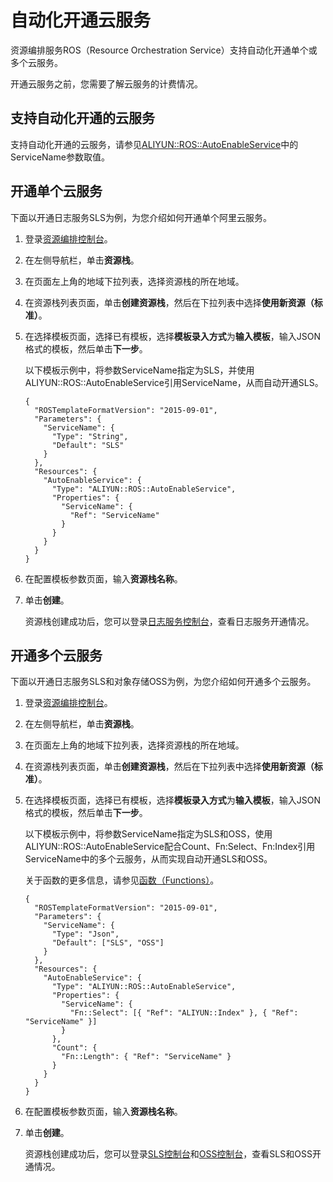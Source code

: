 # 自动化开通云服务

资源编排服务ROS（Resource Orchestration Service）支持自动化开通单个或多个云服务。

开通云服务之前，您需要了解云服务的计费情况。

## 支持自动化开通的云服务

支持自动化开通的云服务，请参见[ALIYUN::ROS::AutoEnableService](/cn.zh-CN/资源类型/ROS/ALIYUN::ROS::AutoEnableService.md)中的ServiceName参数取值。

## 开通单个云服务

下面以开通日志服务SLS为例，为您介绍如何开通单个阿里云服务。

1.  登录[资源编排控制台](http://ros.console.aliyun.com)。

2.  在左侧导航栏，单击**资源栈**。

3.  在页面左上角的地域下拉列表，选择资源栈的所在地域。

4.  在资源栈列表页面，单击**创建资源栈**，然后在下拉列表中选择**使用新资源（标准）**。

5.  在选择模板页面，选择已有模板，选择**模板录入方式**为**输入模板**，输入JSON格式的模板，然后单击**下一步**。

    以下模板示例中，将参数ServiceName指定为SLS，并使用ALIYUN::ROS::AutoEnableService引用ServiceName，从而自动开通SLS。

    ```
    {
      "ROSTemplateFormatVersion": "2015-09-01",
      "Parameters": {
        "ServiceName": {
          "Type": "String",
          "Default": "SLS"
        }
      },
      "Resources": {
        "AutoEnableService": {
          "Type": "ALIYUN::ROS::AutoEnableService",
          "Properties": {
            "ServiceName": {
              "Ref": "ServiceName"
            }
          }
        }
      }
    }
    ```

6.  在配置模板参数页面，输入**资源栈名称**。

7.  单击**创建**。

    资源栈创建成功后，您可以登录[日志服务控制台](https://sls.console.aliyun.com)，查看日志服务开通情况。


## 开通多个云服务

下面以开通日志服务SLS和对象存储OSS为例，为您介绍如何开通多个云服务。

1.  登录[资源编排控制台](http://ros.console.aliyun.com)。

2.  在左侧导航栏，单击**资源栈**。

3.  在页面左上角的地域下拉列表，选择资源栈的所在地域。

4.  在资源栈列表页面，单击**创建资源栈**，然后在下拉列表中选择**使用新资源（标准）**。

5.  在选择模板页面，选择已有模板，选择**模板录入方式**为**输入模板**，输入JSON格式的模板，然后单击**下一步**。

    以下模板示例中，将参数ServiceName指定为SLS和OSS，使用ALIYUN::ROS::AutoEnableService配合Count、Fn:Select、Fn:Index引用ServiceName中的多个云服务，从而实现自动开通SLS和OSS。

    关于函数的更多信息，请参见[函数（Functions）](/cn.zh-CN/模板/模板语法/函数（Functions）.md)。

    ```
    {
      "ROSTemplateFormatVersion": "2015-09-01",
      "Parameters": {
        "ServiceName": {
          "Type": "Json",
          "Default": ["SLS", "OSS"]
        }
      },
      "Resources": {
        "AutoEnableService": {
          "Type": "ALIYUN::ROS::AutoEnableService",
          "Properties": {
            "ServiceName": {
              "Fn::Select": [{ "Ref": "ALIYUN::Index" }, { "Ref": "ServiceName" }]
            }
          },
          "Count": {
            "Fn::Length": { "Ref": "ServiceName" }
          }
        }
      }
    }
    ```

6.  在配置模板参数页面，输入**资源栈名称**。

7.  单击**创建**。

    资源栈创建成功后，您可以登录[SLS控制台](https://sls.console.aliyun.com)和[OSS控制台](https://oss.console.aliyun.com/)，查看SLS和OSS开通情况。


